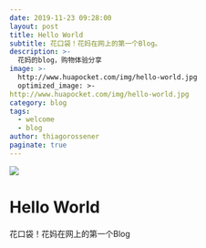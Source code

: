 ```yaml
---
date: 2019-11-23 09:28:00
layout: post
title: Hello World
subtitle: 花口袋！花妈在网上的第一个Blog。
description: >-
  花妈的blog，购物体验分享
image: >-
  http://www.huapocket.com/img/hello-world.jpg
  optimized_image: >-
http://www.huapocket.com/img/hello-world.jpg
category: blog
tags:
  - welcome
  - blog
author: thiagorossener
paginate: true
---
```


![](http://www.huapocket.com/img/hello-world.jpg)

# Hello World

花口袋！花妈在网上的第一个Blog
